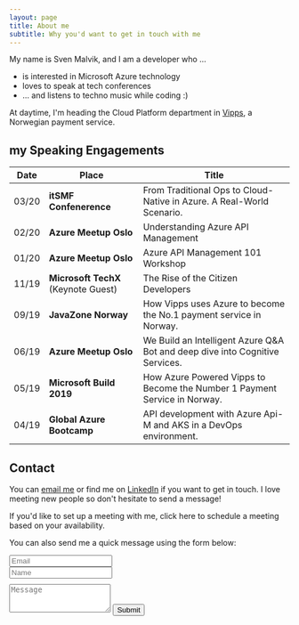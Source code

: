```yaml
---
layout: page
title: About me
subtitle: Why you'd want to get in touch with me
---
```


My name is Sven Malvik, and I am a developer who ...

- is interested in Microsoft Azure technology
- loves to speak at tech conferences
- ... and listens to techno music while coding :)

At daytime, I'm heading the Cloud Platform department in [Vipps](https://vipps.no), a Norwegian payment service.

## my Speaking Engagements

|Date   |Place  |Title  |
|---    |---    |---    |
|03/20  |**itSMF Confenerence**             |From Traditional Ops to Cloud-Native in Azure. A Real-World Scenario.  |
|02/20  |**Azure Meetup Oslo**              |Understanding Azure API Management |
|01/20  |**Azure Meetup Oslo**              |Azure API Management 101 Workshop  |
|11/19  |**Microsoft TechX** (Keynote Guest)|The Rise of the Citizen Developers |
|09/19  |**JavaZone Norway**                |How Vipps uses Azure to become the No.1 payment service in Norway. |
|06/19  |**Azure Meetup Oslo**              |We Build an Intelligent Azure Q&A Bot and deep dive into Cognitive Services.   |
|05/19  |**Microsoft Build 2019**           |How Azure Powered Vipps to Become the Number 1 Payment Service in Norway.  |
|04/19  |**Global Azure Bootcamp**          |API development with Azure Api-M and AKS in a DevOps environment.  |

## Contact

You can [email me](sven@malvik.de) or find me on [LinkedIn](https://www.linkedin.com/in/svenmalvik/) if you want to get in touch. I love meeting new people so don't hesitate to send a message!

If you'd like to set up a meeting with me, click here to schedule a meeting based on your availability.

<form action="https://formspree.io/sven@malvik.de" method="POST" class="form" id="contact-form">
  <p>You can also send me a quick message using the form below:</p>
  <div class="row">
    <div class="col-xs-6">
      <input type="email" name="_replyto" class="form-control input-lg" placeholder="Email" title="Email">
    </div>
    <div class="col-xs-6">
      <input type="text" name="name" class="form-control input-lg" placeholder="Name" title="Name">
    </div>
  </div>
  <input type="hidden" name="_subject" value="New submission from svenmalvik.com">
  <textarea type="text" name="content" class="form-control input-lg" style="margin-top: 10px;" placeholder="Message" title="Message" required="required" rows="3"></textarea>
  <input type="text" name="_gotcha" style="display:none">
  <input type="hidden" name="_next" value="?message=Your message was sent successfully, thanks!" />
  <button type="submit" class="btn btn-lg btn-primary">Submit</button>
</form>